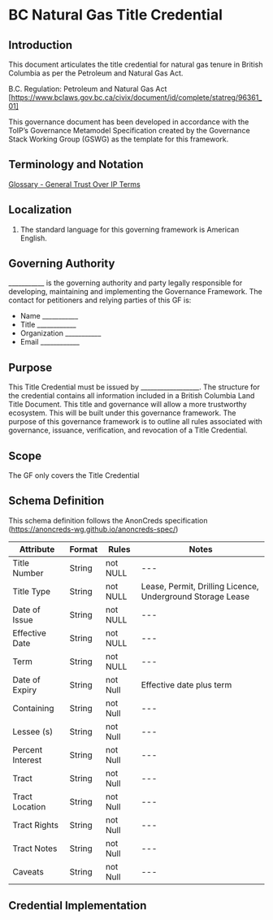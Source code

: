 # BC Natural Gas Title Credential

## Introduction
This document articulates the title credential for natural gas tenure in British Columbia as per the Petroleum and Natural Gas Act.

B.C. Regulation: Petroleum and Natural Gas Act [https://www.bclaws.gov.bc.ca/civix/document/id/complete/statreg/96361_01]


This governance document has been developed in accordance with the ToIP’s Governance Metamodel Specification created by the Governance Stack Working Group (GSWG) as the template for this framework.

## Terminology and Notation

[Glossary - General Trust Over IP Terms](https://trustoverip.github.io/toip/glossary)

## Localization

1.	The standard language for this governing framework is American English.
 
## Governing Authority

___________ is the governing authority and party legally responsible for developing, maintaining and implementing the Governance Framework.
The contact for petitioners and relying parties of this GF is:
* 	Name ___________
* 	Title ____________
* 	Organization ___________
* 	Email ____________

## Purpose

This Title Credential must be issued by __________________. The structure for the credential contains all information included in a British Columbia Land Title Document. This title and governance will allow a more trustworthy ecosystem. This will be built under this governance framework. The purpose of this governance framework is to outline all rules associated with governance, issuance, verification, and revocation of a Title Credential.  

## Scope

The GF only covers the Title Credential

## Schema Definition

This schema definition follows the AnonCreds specification (https://anoncreds-wg.github.io/anoncreds-spec/)

Attribute | Format | Rules | Notes	
--- | --- | --- | --- |
Title Number | String  | not NULL | ---
Title Type | String | not NULL | Lease, Permit, Drilling Licence, Underground Storage Lease
Date of Issue | String | not NULL| ---
Effective Date | String | not NULL | ---
Term | String | not NULL | ---
Date of Expiry | String | not Null | Effective date plus term
Containing | String | not Null | ---
Lessee (s) | String | not Null | ---
Percent Interest | String | not Null | ---
Tract | String | not Null | ---
Tract Location | String | not Null | ---
Tract Rights | String | not Null | ---
Tract Notes | String | not Null | ---
Caveats | String | not Null | ---



## Credential Implementation



